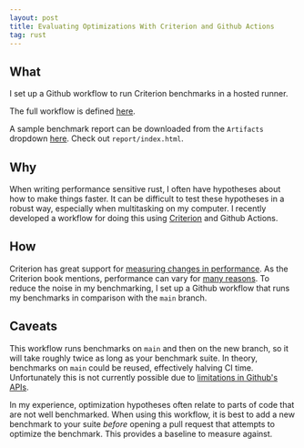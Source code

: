 ```yaml
---
layout: post
title: Evaluating Optimizations With Criterion and Github Actions
tag: rust
---
```


## What

I set up a Github workflow to run Criterion benchmarks in a hosted runner.

The full workflow is defined [here](https://github.com/szunami/criterion_demo/blob/main/.github/workflows/bench.yml).

A sample benchmark report can be downloaded from the `Artifacts` dropdown [here](https://github.com/szunami/criterion_demo/pull/1/checks). Check out `report/index.html`.

## Why

When writing performance sensitive rust, I often have hypotheses about how to make things faster. It can be difficult to test these hypotheses in a robust way, especially when multitasking on my computer. I recently developed a workflow for doing this using [Criterion](https://lib.rs/crates/criterion) and Github Actions.

## How

Criterion has great support for [measuring changes in performance](https://bheisler.github.io/criterion.rs/book/user_guide/command_line_output.html#change). As the Criterion book mentions, performance can vary for [many reasons](https://bheisler.github.io/criterion.rs/book/user_guide/command_line_output.html#a-note-of-caution). To reduce the noise in my benchmarking, I set up a Github workflow that runs my benchmarks in comparison with the `main` branch.

## Caveats

This workflow runs benchmarks on `main` and then on the new branch, so it will take roughly twice as long as your benchmark suite. In theory, benchmarks on `main` could be reused, effectively halving CI time. Unfortunately this is not currently possible due to [limitations in Github's APIs](https://github.com/actions/download-artifact/issues/70).

In my experience, optimization hypotheses often relate to parts of code that are not well benchmarked. When using this workflow, it is best to add a new benchmark to your suite *before* opening a pull request that attempts to optimize the benchmark. This provides a baseline to measure against.